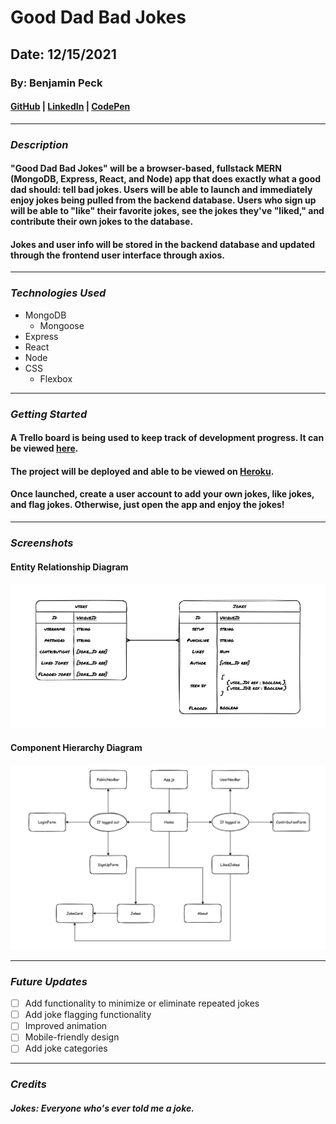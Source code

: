 # Good Dad Bad Jokes
## Date: 12/15/2021
### By: Benjamin Peck
#### [GitHub](https://github.com/benjaminobambino) | [LinkedIn](https://www.linkedin.com/in/benjaminlpeck/) | [CodePen](https://codepen.io/benjaminobambino/)
***
### ***Description***
#### "Good Dad Bad Jokes" will be a browser-based, fullstack MERN (MongoDB, Express, React, and Node) app that does exactly what a good dad should: tell bad jokes. Users will be able to launch and immediately enjoy jokes being pulled from the backend database. Users who sign up will be able to "like" their favorite jokes, see the jokes they've "liked," and contribute their own jokes to the database.
#### Jokes and user info will be stored in the backend database and updated through the frontend user interface through axios.
***
### ***Technologies Used***
* MongoDB
  * Mongoose
* Express
* React
* Node
* CSS
  * Flexbox
***
### ***Getting Started***
#### A Trello board is being used to keep track of development progress. It can be viewed [here](https://trello.com/b/VXInuKS4/good-dad-bad-jokes).
#### The project will be deployed and able to be viewed on [Heroku](https://www.heroku.com/).
#### Once launched, create a user account to add your own jokes, like jokes, and flag jokes. Otherwise, just open the app and enjoy the jokes!
***
### ***Screenshots***
#### Entity Relationship Diagram
![Entity Relationship Diagram](Diagrams/erd.drawio.png)
#### Component Hierarchy Diagram
![Component Hierarchy Diagram](Diagrams/component-hierarchy-diagram.drawio.png)
<!-- #### Rules Page
![Rules Page](images/readme-pics/rules-page.png) -->
***
### ***Future Updates***
- [ ] Add functionality to minimize or eliminate repeated jokes
- [ ] Add joke flagging functionality
- [ ] Improved animation
- [ ] Mobile-friendly design
- [ ] Add joke categories
***
### ***Credits***

##### Jokes: Everyone who's ever told me a joke.

<!-- ##### Card Back Image: [PlusPNG.com](https://pluspng.com/png-131540.html) -->
